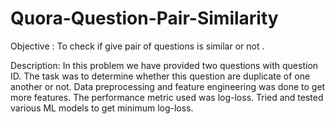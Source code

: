# Quora-Question-Pair-Similarity
Objective : To check if give pair of questions is similar or not .

Description: In this problem we have provided two questions with question ID. The task was to determine whether this question are duplicate of one another or not. Data preprocessing and feature engineering was done to get more features. The performance metric used was log-loss.  Tried and tested various ML models to get minimum log-loss.
